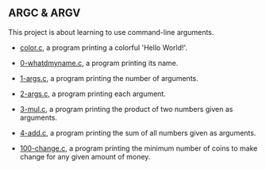 ## ARGC & ARGV

This project is about learning to use command-line arguments.

* [color.c](https://github.com/gwendalminguy/holbertonschool-low_level_programming/blob/main/argc_argv/color.c), a program printing a colorful 'Hello World!'.

* [0-whatdmyname.c](https://github.com/gwendalminguy/holbertonschool-low_level_programming/blob/main/argc_argv/0-whatsmyname.c), a program printing its name.

* [1-args.c](https://github.com/gwendalminguy/holbertonschool-low_level_programming/blob/main/argc_argv/1-args.c), a program printing the number of arguments.

* [2-args.c](https://github.com/gwendalminguy/holbertonschool-low_level_programming/blob/main/argc_argv/2-args.c), a program printing each argument.

* [3-mul.c](https://github.com/gwendalminguy/holbertonschool-low_level_programming/blob/main/argc_argv/3-mul.c), a program printing the product of two numbers given as arguments.

* [4-add.c](https://github.com/gwendalminguy/holbertonschool-low_level_programming/blob/main/argc_argv/4-add.c), a program printing the sum of all numbers given as arguments.

* [100-change.c](https://github.com/gwendalminguy/holbertonschool-low_level_programming/blob/main/argc_argv/100-change.c), a program printing the minimum number of coins to make change for any given amount of money.
